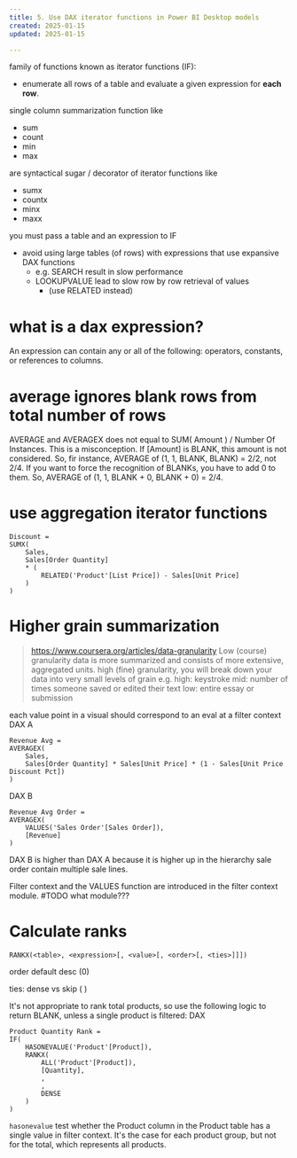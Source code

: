 ```yaml
---
title: 5. Use DAX iterator functions in Power BI Desktop models 
created: 2025-01-15
updated: 2025-01-15

---
```


family of functions known as iterator functions (IF):
- enumerate all rows of a table and evaluate a given expression for **each row**.


single column summarization function like
- sum
- count
- min
- max

are syntactical sugar / decorator of iterator functions like 
- sumx 
- countx
- minx
- maxx

you must pass a table and an expression to IF

- avoid using large tables (of rows) with expressions that use expansive DAX functions
  - e.g.  SEARCH result in slow performance
  - LOOKUPVALUE lead to slow row by row retrieval of values 
    - (use RELATED instead)

# what is a dax expression?
An expression can contain any or all of the following: operators, constants, or references to columns.

# average ignores blank rows from total number of rows
AVERAGE and AVERAGEX does not equal to SUM( Amount ) / Number Of Instances. This is a misconception. If [Amount] is BLANK, this amount is not considered. So, fir instance, AVERAGE of (1, 1, BLANK, BLANK) = 2/2, not 2/4. If you want to force the recognition of BLANKs, you have to add 0 to them. So, AVERAGE of (1, 1, BLANK + 0, BLANK + 0) = 2/4. 

# use aggregation iterator functions
```dax
Discount =
SUMX(
    Sales,
    Sales[Order Quantity]
    * (
        RELATED('Product'[List Price]) - Sales[Unit Price]
    )
)
```

# Higher grain summarization

> https://www.coursera.org/articles/data-granularity
> Low (course) granularity data is more summarized and consists of more extensive, aggregated units. 
> high (fine) granularity, you will break down your data into very small levels of grain
> e.g.
> high: keystroke
> mid: number of times someone saved or edited their text
> low: entire essay or submission



each value point in a visual should correspond to an eval at a filter context 
DAX A
```
Revenue Avg =
AVERAGEX(
    Sales,
    Sales[Order Quantity] * Sales[Unit Price] * (1 - Sales[Unit Price Discount Pct])
)
```

DAX B
```
Revenue Avg Order =
AVERAGEX(
    VALUES('Sales Order'[Sales Order]),
    [Revenue]
)
```

DAX B is higher than DAX A because it is higher up in the hierarchy
sale order contain multiple sale lines.


Filter context and the VALUES function are introduced in the filter context module.
#TODO what module???


# Calculate ranks
```
RANKX(<table>, <expression>[, <value>[, <order>[, <ties>]]])
```

order default desc (0)

ties: dense vs skip ( )


It's not appropriate to rank total products, so use the following logic to return BLANK, unless a single product is filtered:
DAX
```
Product Quantity Rank =
IF(
    HASONEVALUE('Product'[Product]),
    RANKX(
        ALL('Product'[Product]),
        [Quantity],
        ,
        ,
        DENSE
    )
)
```

`hasonevalue` test whether the Product column in the Product table has a single value in filter context. It's the case for each product group, but not for the total, which represents all products.